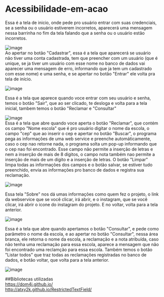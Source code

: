# Acessibilidade-em-acao
Essa é a tela de inicio, onde pede pro usuário entrar com suas credenciais, se a senha ou o usuário estiverem incorretos, aparecerá uma mensagem nessa barrinha no fim da tela falando que a senha ou o usuário estão incorretos.

![image](https://user-images.githubusercontent.com/121894013/234446516-97f433c4-c13c-491f-b1cf-03226894c78c.png) <br>
Ao apertar no botão "Cadastrar", essa é a tela que aparecerá se  usuário não tiver uma conta cadastrada, tem que preencher com um usuário (que é unique, se ja tiver um usuário com esse nome no banco de dados vai aparecer uma mensagem de erro, informando que ja tem um cadastrado com esse nome) e uma senha, e se apertar no botão "Entrar" ele volta pra tela de início. <br>

![image](https://user-images.githubusercontent.com/121894013/234446556-e950f146-58c1-489a-817c-17ac865cb0e5.png) <br>

Essa é a tela que aparece quando voce entrar com seu usuário e senha, temos o botão "Sair", que ao ser clicado, te desloga e volta para a tela inicial, tambem temos o botão "Reclamar e "Consultar"

![image](https://user-images.githubusercontent.com/121894013/234446607-2300b71f-5244-4332-b2f7-f7bed103eb75.png) <br>
Essa é a tela que abre quando voce aperta o botão "Reclamar", que contém os campo "Nome escola" que é pro usuário digitar o nome da escola, o campo "cep" que ao inserir o cep e apertar no botão "Buscar", o programa pega as informações de uma web service e preenche automáticamente, caso o cep nao retorne nada, o programa solta um pop-up informando que o cep nao foi encontrado. Esse campo não permite a inserção de letras e nem a inserção de  mais de 8 dígitos, o campo nota também nao permite a inserção de mais de um dígito e a inserção de letras. O botão "Limpar" limpa todas as informações dos campos e o botão salvar, se estiver tudo preenchido, envia as informações pro banco de dados e registra sua reclamação. <br>

![image](https://user-images.githubusercontent.com/121894013/234446660-e637587c-26ce-4886-9578-6f3f557b065d.png) <br>

Essa tela "Sobre" nos dá umas informações como quem fez o projeto, o link da webservice que se você clicar, irá abrir, e o instagram, que se você clicar, irá abrir o icone do instagram do projeto. E no voltar, volta para a tela anterior.

![image](https://user-images.githubusercontent.com/121894013/234446699-96748b1a-9ff9-4b68-b5b0-c341c94a39f4.png) <br>

Essa é a tela que abre quando apertamos o botão "Consultar", e pede como parâmetro o nome da escola, e ao apertar no botão "Consultar", nessa área branca, ele retorna o nome da escola, a reclamação e a nota atribuída, caso não tenha uma reclamação para essa escola, aparece a mensagem que não foi encontrado uma reclamção para essa escola. Também temos o botão "Listar todos" que traz todas as reclamações registradas no banco de dados, e botão voltar, que volta para a tela anterior.

![image](https://user-images.githubusercontent.com/121894013/234446727-b9d1b10f-c8ef-454e-8c1e-9796a2a05d3b.png) <br>

##Bibliotecas utilizadas <br>
https://dom4j.github.io/ <br>
http://atxy2k.github.io/RestrictedTextField/ <br>
